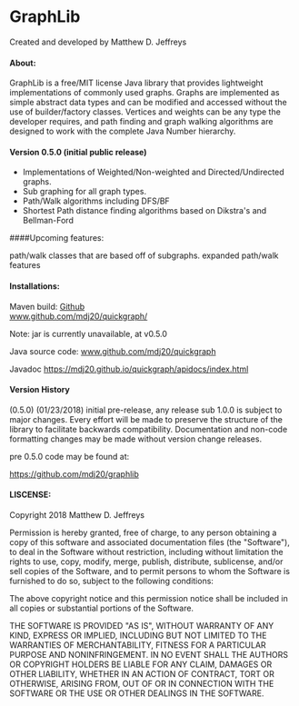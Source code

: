 # GraphLib

Created and developed by Matthew D. Jeffreys


#### About:
GraphLib is a free/MIT license Java library that provides lightweight implementations of commonly used graphs. Graphs are implemented as simple abstract data types and can be modified and accessed without the use of builder/factory classes. 
Vertices and weights can be any type the developer requires, and path finding and graph walking algorithms are designed to work with the complete Java Number hierarchy.

#### Version 0.5.0 (initial public release)

* Implementations of Weighted/Non-weighted and Directed/Undirected graphs.
* Sub graphing for all graph types.
* Path/Walk algorithms including DFS/BF
* Shortest Path distance finding algorithms based on Dikstra's and Bellman-Ford 

####Upcoming features:

path/walk classes that are based off of subgraphs. 
expanded path/walk features 

#### Installations:

Maven build:
[Github]( https://github.com/mdj20/quickgraph )  
www.github.com/mdj20/quickgraph/

Note: jar is currently unavailable, at v0.5.0 

Java source code:
www.github.com/mdj20/quickgraph

Javadoc
https://mdj20.github.io/quickgraph/apidocs/index.html


#### Version History 

(0.5.0) (01/23/2018)
initial pre-release, any release sub 1.0.0 is subject to major changes. Every effort will be made to preserve the structure of the library to facilitate backwards compatibility. Documentation and non-code formatting changes may be made without version change releases.

pre 0.5.0 code may be found at:

[https://github.com/mdj20/graphlib ]( https://github.com/mdj20/graphlib )



#### LISCENSE:

Copyright 2018 Matthew D. Jeffreys

Permission is hereby granted, free of charge, to any person obtaining a copy of this software and associated documentation files (the "Software"), to deal in the Software without restriction, including without limitation the rights to use, copy, modify, merge, publish, distribute, sublicense, and/or sell copies of the Software, and to permit persons to whom the Software is furnished to do so, subject to the following conditions:

The above copyright notice and this permission notice shall be included in all copies or substantial portions of the Software.

THE SOFTWARE IS PROVIDED "AS IS", WITHOUT WARRANTY OF ANY KIND, EXPRESS OR IMPLIED, INCLUDING BUT NOT LIMITED TO THE WARRANTIES OF MERCHANTABILITY, FITNESS FOR A PARTICULAR PURPOSE AND NONINFRINGEMENT. IN NO EVENT SHALL THE AUTHORS OR COPYRIGHT HOLDERS BE LIABLE FOR ANY CLAIM, DAMAGES OR OTHER LIABILITY, WHETHER IN AN ACTION OF CONTRACT, TORT OR OTHERWISE, ARISING FROM, OUT OF OR IN CONNECTION WITH THE SOFTWARE OR THE USE OR OTHER DEALINGS IN THE SOFTWARE.


